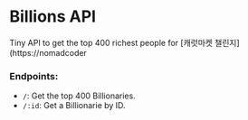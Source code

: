 # Billions API

Tiny API to get the top 400 richest people for [캐럿마켓 챌린지](https://nomadcoder

### Endpoints:

- `/`: Get the top 400 Billionaries.
- `/:id`: Get a Billionarie by ID.
